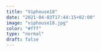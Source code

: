```yaml
---
title: "Viphouse18"
date: "2021-04-03T17:44:15+02:00"
image: "viphouse18.jpg"
color: "#fff"
type: "normal"
draft: false
---
```

